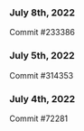 ### July 8th, 2022

Commit #233386

### July 5th, 2022

Commit #314353


### July 4th, 2022

Commit #72281
